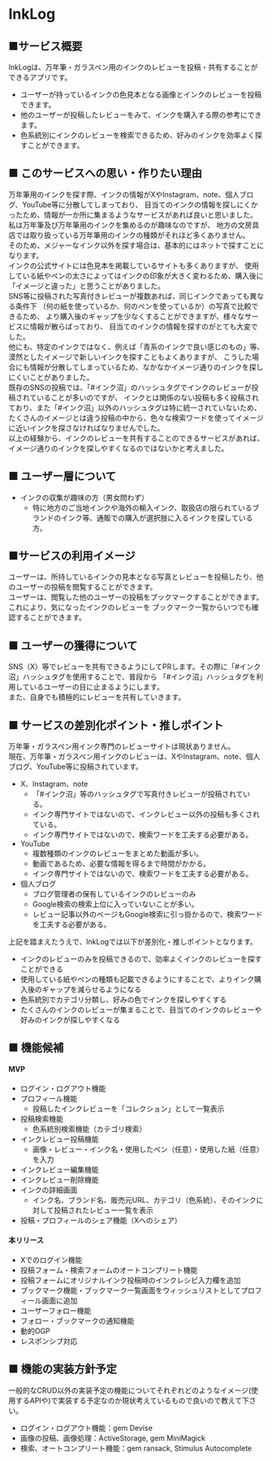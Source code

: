 # InkLog

## ■サービス概要  
InkLogは、万年筆・ガラスペン用のインクのレビューを投稿・共有することができるアプリです。  
- ユーザーが持っているインクの色見本となる画像とインクのレビューを投稿できます。
- 他のユーザーが投稿したレビューをみて、インクを購入する際の参考にできます。
- 色系統別にインクのレビューを検索できるため、好みのインクを効率よく探すことができます。

## ■ このサービスへの思い・作りたい理由  
万年筆用のインクを探す際、インクの情報がXやInstagram、note、個人ブログ、YouTube等に分散してしまっており、
目当てのインクの情報を探しにくかったため、情報が一か所に集まるようなサービスがあれば良いと思いました。  
私は万年筆及び万年筆用のインクを集めるのが趣味なのですが、
地方の文房具店では取り扱っている万年筆用のインクの種類がそれほど多くありません。  
そのため、メジャーなインク以外を探す場合は、基本的にはネットで探すことになります。  
インクの公式サイトには色見本を掲載しているサイトも多くありますが、
使用している紙やペンの太さによってはインクの印象が大きく変わるため、購入後に「イメージと違った」と思うことがありました。  
SNS等に投稿された写真付きレビューが複数あれば、同じインクであっても異なる条件下
（何の紙を使っているか、何のペンを使っているか）の写真で比較できるため、
より購入後のギャップを少なくすることができますが、様々なサービスに情報が散らばっており、
目当てのインクの情報を探すのがとても大変でした。  
他にも、特定のインクではなく、例えば「青系のインクで良い感じのもの」等、漠然としたイメージで新しいインクを探すこともよくありますが、
こうした場合にも情報が分散してしまっているため、なかなかイメージ通りのインクを探しにくいことがありました。  
既存のSNSの投稿では、「#インク沼」のハッシュタグでインクのレビューが投稿されていることが多いのですが、
インクとは関係のない投稿も多く投稿されており、また「#インク沼」以外のハッシュタグは特に統一されていないため、
たくさんのイメージとは違う投稿の中から、色々な検索ワードを使ってイメージに近いインクを探さなければなりませんでした。  
以上の経験から、インクのレビューを共有することのできるサービスがあれば、イメージ通りのインクを探しやすくなるのではないかと考えました。

## ■ ユーザー層について  
- インクの収集が趣味の方（男女問わず）
  - 特に地方のご当地インクや海外の輸入インク、取扱店の限られているブランドのインク等、通販での購入が選択肢に入るインクを探している方。

## ■サービスの利用イメージ  
ユーザーは、所持しているインクの見本となる写真とレビューを投稿したり、他のユーザーの投稿を閲覧することができます。  
ユーザーは、閲覧した他のユーザーの投稿をブックマークすることができます。これにより、気になったインクのレビューを
ブックマーク一覧からいつでも確認することができます。  

## ■ ユーザーの獲得について  
SNS（X）等でレビューを共有できるようにしてPRします。その際に「#インク沼」ハッシュタグを使用することで、普段から
「#インク沼」ハッシュタグを利用しているユーザーの目に止まるようにします。  
また、自身でも積極的にレビューを共有していきます。

## ■ サービスの差別化ポイント・推しポイント  
万年筆・ガラスペン用インク専門のレビューサイトは現状ありません。  
現在、万年筆・ガラスペン用インクのレビューは、XやInstagram、note、個人ブログ、YouTube等に投稿されています。
- X、Instagram、note
  - 「#インク沼」等のハッシュタグで写真付きレビューが投稿されている。
  - インク専門サイトではないので、インクレビュー以外の投稿も多くされている。
  - インク専門サイトではないので、検索ワードを工夫する必要がある。
- YouTube
  - 複数種類のインクのレビューをまとめた動画が多い。
  - 動画であるため、必要な情報を得るまで時間がかかる。
  - インク専門サイトではないので、検索ワードを工夫する必要がある。
- 個人ブログ
  - ブログ管理者の保有しているインクのレビューのみ
  - Google検索の検索上位に入っていないことが多い。
  - レビュー記事以外のページもGoogle検索に引っ掛かるので、検索ワードを工夫する必要がある。

上記を踏まえたうえで、InkLogでは以下が差別化・推しポイントとなります。
- インクのレビューのみを投稿できるので、効率よくインクのレビューを探すことができる
- 使用している紙やペンの種類も記載できるようにすることで、よりインク購入後のギャップを減らせるようになる
- 色系統別でカテゴリ分類し、好みの色でインクを探しやすくする
- たくさんのインクのレビューが集まることで、目当てのインクのレビューや好みのインクが探しやすくなる

## ■ 機能候補  

#### MVP
- ログイン・ログアウト機能
- プロフィール機能
  - 投稿したインクレビューを「コレクション」として一覧表示
- 投稿検索機能
  - 色系統別検索機能（カテゴリ検索）
- インクレビュー投稿機能
  - 画像・レビュー・インク名・使用したペン（任意）・使用した紙（任意）を入力
- インクレビュー編集機能
- インクレビュー削除機能
- インクの詳細画面
  - インク名、ブランド名、販売元URL、カテゴリ（色系統）、そのインクに対して投稿されたレビュー一覧を表示
- 投稿・プロフィールのシェア機能（Xへのシェア）

#### 本リリース
- Xでのログイン機能
- 投稿フォーム・検索フォームのオートコンプリート機能
- 投稿フォームにオリジナルインク投稿時のインクレシピ入力欄を追加
- ブックマーク機能・ブックマーク一覧画面をウィッシュリストとしてプロフィール画面に追加
- ユーザーフォロー機能
- フォロー・ブックマークの通知機能
- 動的OGP
- レスポンシブ対応

## ■ 機能の実装方針予定  
一般的なCRUD以外の実装予定の機能についてそれぞれどのようなイメージ(使用するAPIや)で実装する予定なのか現状考えているもので良いので教えて下さい。

- ログイン・ログアウト機能：gem Devise
- 画像の投稿、画像処理：ActiveStorage, gem MiniMagick
- 検索、オートコンプリート機能：gem ransack, Stimulus Autocomplete